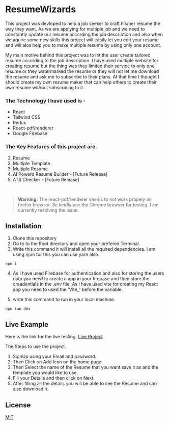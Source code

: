 
# ResumeWizards

This project was devloped to help a job seeker to craft his/her resume the way they want. As we are applying for multiple job and we need to constantly update our resume according the job description and also when we aquire some new skills this project will easily let you edit your resume and will alos help you to make multiple resume by using only one account.

My main motive behind this project was to let the user create tailored resume according to the job description. I have used multiple website for creating resume but the thing was they limited their service to only one resume or they watermarked the resume or they will not let me download the resume and ask me to subscribe to their plans. At that time I thought I should create my own resume maker that can help others to create their own resume without subscribing to it.

### The Technology I have used is -
* React
* Tailwind CSS
* Redux
* React-pdf/renderer
* Google Firebase

### The Key Features of this project are.

1. Resume
2. Multiple Template
3. Multiple Resume
4. AI Powerd Resume Builder - [Future Release]
5. ATS Checker - [Future Release]
<br>

>**Warning:**
The react-pdf/renderer seems to not work propely on firefox browser. So kindly use the Chrome browser for testing. I am currently resolving the issue.



## Installation

1. Clone this repository
2. Go to to the Root directory and open your prefered Terminal.
3. Write this command it will install all the required dependencies. I am using npm for this you can use yarn also.
```
npm i
```
4. As I have used Firebase for authentication and also for storing the users data you need to create a app in your firebase and then store the creadentials in the .env file. As I have used vite for creating my React app you need to used the 'Vite_' before the variable.

5. write this command to run in your local machine.
```
npm run dev
```
    
## Live Example

Here is the link for the live testing.
[Live Project](https://resumewizard.onrender.com)

The Steps to use the project.

1. SignUp using your Email and password.
2. Then Click on Add Icon on the home page.
3. Then Select the name of the Resume that you want save it as and the template you would like to use.
4. Fill your Details and then click on Next.
5. After filling all the details you will be able to see the Resume and can also download it.

## License

[MIT](https://choosealicense.com/licenses/mit/)


